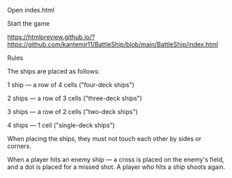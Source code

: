 Open index.html

Start the game

https://htmlpreview.github.io/?https://github.com/kantemir11/BattleShip/blob/main/BattleShip/index.html

Rules

The ships are placed as follows:

1 ship — a row of 4 cells ("four-deck ships")

2 ships — a row of 3 cells ("three-deck ships")

3 ships — a row of 2 cells ("two-deck ships")

4 ships — 1 cell ("single-deck ships")

When placing the ships, they must not touch each other by sides or corners.

When a player hits an enemy ship — a cross is placed on the enemy's field, and a dot is placed for a missed shot. A player who hits a ship shoots again.

